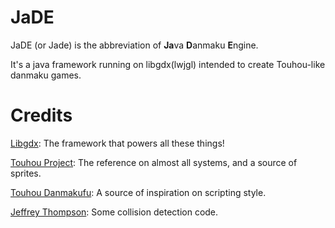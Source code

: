 # JaDE
JaDE (or Jade) is the abbreviation of **Ja**va **D**anmaku **E**ngine.

It's a java framework running on libgdx(lwjgl) intended to create Touhou-like danmaku games.

# Credits
[Libgdx](https://github.com/libgdx/libgdx): The framework that powers all these things!

[Touhou Project](https://en.touhouwiki.net/wiki/Touhou_Project): The reference on almost all systems, and a source of sprites.

[Touhou Danmakufu](https://en.touhouwiki.net/wiki/Touhou_Danmakufu): A source of inspiration on scripting style.

[Jeffrey Thompson](https://github.com/jeffThompson/CollisionDetection): Some collision detection code.